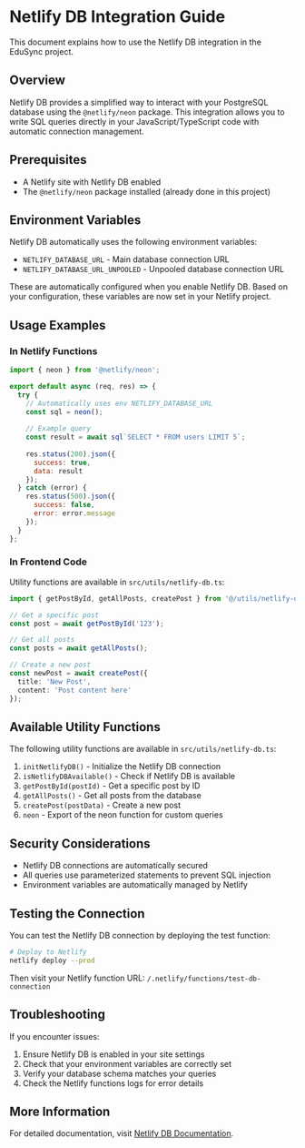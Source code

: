 # Netlify DB Integration Guide

This document explains how to use the Netlify DB integration in the EduSync project.

## Overview

Netlify DB provides a simplified way to interact with your PostgreSQL database using the `@netlify/neon` package. This integration allows you to write SQL queries directly in your JavaScript/TypeScript code with automatic connection management.

## Prerequisites

- A Netlify site with Netlify DB enabled
- The `@netlify/neon` package installed (already done in this project)

## Environment Variables

Netlify DB automatically uses the following environment variables:
- `NETLIFY_DATABASE_URL` - Main database connection URL
- `NETLIFY_DATABASE_URL_UNPOOLED` - Unpooled database connection URL

These are automatically configured when you enable Netlify DB. Based on your configuration, these variables are now set in your Netlify project.

## Usage Examples

### In Netlify Functions

```javascript
import { neon } from '@netlify/neon';

export default async (req, res) => {
  try {
    // Automatically uses env NETLIFY_DATABASE_URL
    const sql = neon();
    
    // Example query
    const result = await sql`SELECT * FROM users LIMIT 5`;
    
    res.status(200).json({
      success: true,
      data: result
    });
  } catch (error) {
    res.status(500).json({
      success: false,
      error: error.message
    });
  }
};
```

### In Frontend Code

Utility functions are available in `src/utils/netlify-db.ts`:

```typescript
import { getPostById, getAllPosts, createPost } from '@/utils/netlify-db';

// Get a specific post
const post = await getPostById('123');

// Get all posts
const posts = await getAllPosts();

// Create a new post
const newPost = await createPost({
  title: 'New Post',
  content: 'Post content here'
});
```

## Available Utility Functions

The following utility functions are available in `src/utils/netlify-db.ts`:

1. `initNetlifyDB()` - Initialize the Netlify DB connection
2. `isNetlifyDBAvailable()` - Check if Netlify DB is available
3. `getPostById(postId)` - Get a specific post by ID
4. `getAllPosts()` - Get all posts from the database
5. `createPost(postData)` - Create a new post
6. `neon` - Export of the neon function for custom queries

## Security Considerations

- Netlify DB connections are automatically secured
- All queries use parameterized statements to prevent SQL injection
- Environment variables are automatically managed by Netlify

## Testing the Connection

You can test the Netlify DB connection by deploying the test function:

```bash
# Deploy to Netlify
netlify deploy --prod
```

Then visit your Netlify function URL: `/.netlify/functions/test-db-connection`

## Troubleshooting

If you encounter issues:

1. Ensure Netlify DB is enabled in your site settings
2. Check that your environment variables are correctly set
3. Verify your database schema matches your queries
4. Check the Netlify functions logs for error details

## More Information

For detailed documentation, visit [Netlify DB Documentation](https://docs.netlify.com/db/).